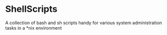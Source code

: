 # ShellScripts
A collection of bash and sh scripts handy for various system administration tasks in a *nix environment
